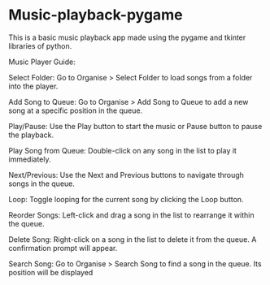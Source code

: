 # Music-playback-pygame
This is a basic music playback app made using the pygame and tkinter libraries of python. 



Music Player Guide:

Select Folder: Go to Organise > Select Folder to load songs from a
 folder into the player.
 
 Add Song to Queue: Go to Organise > Add Song to Queue to add a new song
 at a specific position in the queue.
 
 Play/Pause: Use the Play button to start the music or Pause button to
 pause the playback.
 
 Play Song from Queue: Double-click on any song in the list to play it
 immediately.
 
 Next/Previous: Use the Next and Previous buttons to navigate through
 songs in the queue.
 
 Loop: Toggle looping for the current song by clicking the Loop button.
 
 Reorder Songs: Left-click and drag a song in the list to rearrange it
 within the queue.
 
 Delete Song: Right-click on a song in the list to delete it from the
 queue. A confirmation prompt will appear.
 
 Search Song: Go to Organise > Search Song to find a song in the queue. Its position will be displayed
